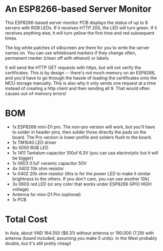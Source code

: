 # An ESP8266-based Server Monitor
This ESP8266-based server monitor PCB displays the status of up to 8 servers with RGB LEDs. If it receives HTTP 200, the LED will turn green. If it receives anything else, it will turn yellow the first time and red subsequent times.

The big white patches of silkscreen are there for you to write the server names on. You can use whiteboard markers if they change often, permanent marker (clean off with ethanol) or labels.

It will send the HTTP GET requests with https, but will not verify the certificates. This is by design -- there's not much memory on an ESP8266, and you'd have to go through the hassle of loading the certificates onto the MCU storage manually. This is also why it only sends one request at a time instead of creating a http client and then sending all 9. That would often causes out-of-memory errors!

# BOM
- 1x ESP8266 mini-D1 pro. The non-pro version will work, but you'll have to solder in header pins, then solder those directly the pads on the board. The Pro version is lower profile and solders flush to the board. 
- 1x TM1640 LED driver
- 8x 5050 RGB LED
- 1x 1411 Tantalum capacitor 100uf 6.3V (you can use electrolytic but it will be bigger)
- 1x 0603 0.1uF ceramic capacitor 50V
- 4x 0402 10k ohm resistor
- 1x 0402 20k ohm resistor (this is for the power LED to make it similar brightness to the others. If you don't care, you can use another 10k)
- 3x 0603 red LED (or any color that works under ESP8266 GPIO HIGH voltage)
- Antenna for mini-D1 Pro (optional)
- 1x PCB

# Total Cost

In Asia, about VND 164.550 ($6.31) without antenna or 190.000 (7.29) with antenna (board included, assuming you make 5 units). In the West probably double, but it's still pretty cheap!
